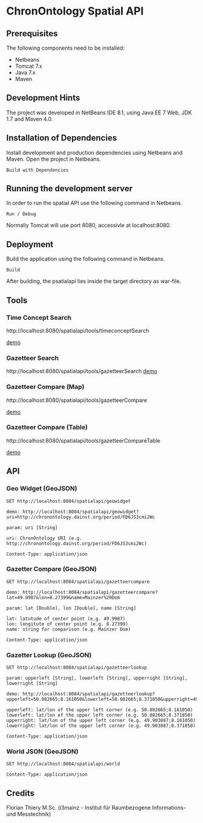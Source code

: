 # ChronOntology Spatial API

## Prerequisites

The following components need to be installed:

* Netbeans
* Tomcat 7.x
* Java 7.x
* Maven

## Development Hints

The project was developed in NetBeans IDE 8.1, using Java EE 7 Web, JDK 1.7 and Maven 4.0.

## Installation of Dependencies

Install development and production dependencies using Netbeans and Maven. Open the project in Netbeans.
```
Build with Dependencies
```

## Running the development server

In order to run the spatial API use the following command in Netbeans.
```
Run / Debug
```
Normally Tomcat will use port 8080, accessivle at localhost:8080.

## Deployment

Build the application using the following command in Netbeans.
```
Build
```

After building, the psatialapi lies inside the target directory as war-file.

## Tools

### Time Concept Search

http://localhost:8080/spatialapi/tools/timeconceptSearch

[demo](http://chronontology.i3mainz.hs-mainz.de/spatialapi/tools/timeconceptSearch/)

### Gazetteer Search

http://localhost:8080/spatialapi/tools/gazetteerSearch [demo](http://chronontology.i3mainz.hs-mainz.de/spatialapi/tools/gazetteerSearch/)

### Gazetteer Compare (Map)

http://localhost:8080/spatialapi/tools/gazetteerCompare

[demo](http://chronontology.i3mainz.hs-mainz.de/spatialapi/tools/gazetteerCompare/)

### Gazetteer Compare (Table)

http://localhost:8080/spatialapi/tools/gazetteerCompareTable

[demo](http://chronontology.i3mainz.hs-mainz.de/spatialapi/tools/gazetteerCompareTable/)

## API

### Geo Widget (GeoJSON)

```
GET http://localhost:8084/spatialapi/geowidget

demo: http://localhost:8084/spatialapi/geowidget?uri=http://chronontology.dainst.org/period/FD6JS3cmi2Wc

param: uri [String]

uri: ChronOntology URI (e.g. http://chronontology.dainst.org/period/FD6JS3cmi2Wc)

Content-Type: application/json
```

### Gazetter Compare (GeoJSON)

```
GET http://localhost:8084/spatialapi/gazetteercompare

demo: http://localhost:8084/spatialapi/gazetteercompare?lat=49.9987&lon=8.27399&name=Mainzer%20Dom

param: lat [Double], lon [Double], name [String]

lat: latutude of center point (e.g. 49.9987)
lon: longitute of center point (e.g. 8.27399)
name: string for comparison (e.g. Mainzer Dom)

Content-Type: application/json
```

### Gazetter Lookup (GeoJSON)

```
GET http://localhost:8084/spatialapi/gazetteerlookup

param: upperleft [String], lowerleft [String], upperright [String], lowerright [String]

demo: http://localhost:8084/spatialapi/gazetteerlookup?upperleft=50.082665;8.161050&lowerleft=50.082665;8.371850&upperright=49.903887;8.161050&lowerright=49.903887;8.371850

upperleft: lat/lon of the upper left corner (e.g. 50.082665;8.161050)
lowerleft: lat/lon of the upper left corner (e.g. 50.082665;8.371850)
upperright: lat/lon of the upper left corner (e.g. 49.903887;8.161050)
lowerright: lat/lon of the upper left corner (e.g. 49.903887;8.371850)

Content-Type: application/json
```

### World JSON (GeoJSON)

```
GET http://localhost:8084/spatialapi/world

Content-Type: application/json
```

## Credits

Florian Thiery M.Sc. (i3mainz - Institut für Raumbezogene Informations- und Messtechnik)
